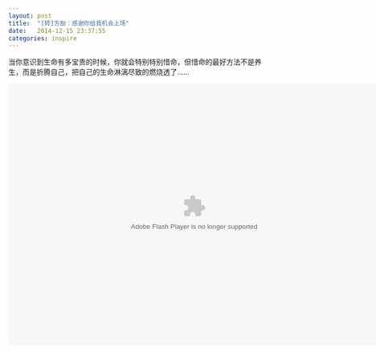 ```yaml
---
layout: post
title:  "[转]方励：感谢你给我机会上场"
date:   2014-12-15 23:37:55
categories: inspire
---
```


当你意识到生命有多宝贵的时候，你就会特别特别惜命，但惜命的最好方法不是养生，而是折腾自己，把自己的生命淋漓尽致的燃烧透了......



<embed src="http://player.youku.com/player.php/sid/XNzg2MDQyNzYw/v.swf" allowFullScreen="true" quality="high" width="740" height="520" align="middle" allowScriptAccess="always" type="application/x-shockwave-flash"/>